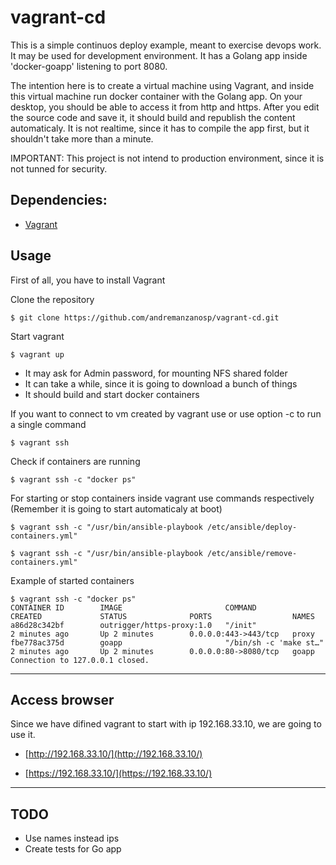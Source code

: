 
# vagrant-cd

This is a simple continuos deploy example, meant to exercise devops work. It may be used for development environment.
It has a Golang app inside 'docker-goapp' listening to port 8080.

The intention here is to create a virtual machine using Vagrant, and inside this virtual machine run docker container with the Golang app.
On your desktop, you should be able to access it from http and https.
After you edit the source code and save it, it should build and republish the content automaticaly.
It is not realtime, since it has to compile the app first, but it shouldn't take more than a minute.


IMPORTANT: This project is not intend to production environment, since it is not tunned for security.


## Dependencies:

* [Vagrant](https://www.vagrantup.com/)


## Usage

First of all, you have to install Vagrant

Clone the repository
```
$ git clone https://github.com/andremanzanosp/vagrant-cd.git
```

Start vagrant
```
$ vagrant up
```

* It may ask for Admin password, for mounting NFS shared folder
* It can take a while, since it is going to download a bunch of things
* It should build and start docker containers


If you want to connect to vm created by vagrant use or use option -c to run a single command
```
$ vagrant ssh
```


Check if containers are running
```
$ vagrant ssh -c "docker ps"
```


For starting or stop containers inside vagrant use commands respectively (Remember it is going to start automaticaly at boot)
```
$ vagrant ssh -c "/usr/bin/ansible-playbook /etc/ansible/deploy-containers.yml"

$ vagrant ssh -c "/usr/bin/ansible-playbook /etc/ansible/remove-containers.yml"
```


Example of started containers
```
$ vagrant ssh -c "docker ps"
CONTAINER ID        IMAGE                       COMMAND                  CREATED             STATUS              PORTS                  NAMES
a86d28c342bf        outrigger/https-proxy:1.0   "/init"                  2 minutes ago       Up 2 minutes        0.0.0.0:443->443/tcp   proxy
fbe778ac375d        goapp                       "/bin/sh -c 'make st…"   2 minutes ago       Up 2 minutes        0.0.0.0:80->8080/tcp   goapp
Connection to 127.0.0.1 closed.
```


---

## Access browser

Since we have difined vagrant to start with ip 192.168.33.10, we are going to use it.

- [http://192.168.33.10/](http://192.168.33.10/) 

- [https://192.168.33.10/](https://192.168.33.10/)


---

## TODO

- Use names instead ips
- Create tests for Go app


